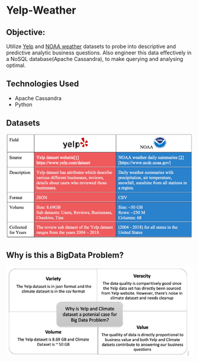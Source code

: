 # Yelp-Weather

## Objective: 

Utilize [Yelp](https://www.yelp.com/dataset/documentation/main) and [NOAA weather](https://www1.ncdc.noaa.gov/pub/data/cdo/documentation/GHCND_documentation.pdf)  datasets to probe into descriptive and predictive analytic business questions. Also engineer this data effectively in a NoSQL database(Apache Cassandra), to make querying and analysing optimal.

## Technologies Used

- Apache Cassandra
- Python

## Datasets

![](resources/datasets.png)

## Why is this a BigData Problem?

![](resources/BigDataPblmJustified.png)
